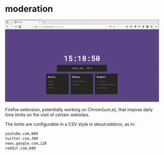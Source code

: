 # moderation

![](workflow.gif)

Firefox extension, potentially working on Chrom{ium,e}, that impose daily time limits on the visit of certain websites.

The limits are configurable in a CSV style in *about:addons*, as in:

```
youtube.com,600
twitter.com,300
news.google.com,120
reddit.com,600
```
